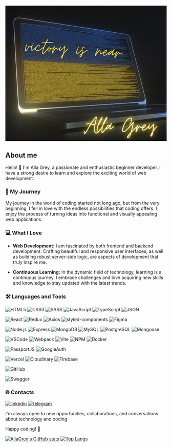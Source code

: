 ![Header](https://github.com/AllaGrey/AllaGrey/blob/main/assets/victory.png)

## About me

Hello! 👋 I'm Alla Grey, a passionate and enthusiastic beginner developer. I have a strong desire to learn and explore the exciting world of web development.

### 🚀 My Journey

My journey in the world of coding started not long ago, but from the very beginning, I fell in love with the endless possibilities that coding offers. I enjoy the process of turning ideas into functional and visually appealing web applications.

### 💻 What I Love

- **Web Development:** I am fascinated by both frontend and backend development. Crafting beautiful and responsive user interfaces, as well as building robust server-side logic, are aspects of development that truly inspire me.

- **Continuous Learning:** In the dynamic field of technology, learning is a continuous journey. I embrace challenges and love acquiring new skills and knowledge to stay updated with the latest trends.
  
### 🛠️ Languages and Tools

![HTML5](https://img.shields.io/badge/HTML5-75786f?style=flat&logo=HTML5)
![CSS3](https://img.shields.io/badge/CSS3-75786f?style=flat&logo=CSS3)
![SASS](https://img.shields.io/badge/SASS-75786f?style=flat&logo=SASS)
![JavaScript](https://img.shields.io/badge/JavaScript-75786f?style=flat&logo=JavaScript)
![TypeScript](https://img.shields.io/badge/TypeScript-75786f?style=flat&logo=TypeScript)
![JSON](https://img.shields.io/badge/JSON-75786f?style=flat&logo=JSON)

![React](https://img.shields.io/badge/React-75786f?style=flat&logo=React)
![Redux](https://img.shields.io/badge/Redux-75786f?style=flat&logo=Redux)
![Axios](https://img.shields.io/badge/Axios-75786f?style=flat&logo=Axios)
![styled-components](https://img.shields.io/badge/Styled-75786f?style=flat&logo=StyledComponents)
![Figma](https://img.shields.io/badge/Figma-75786f?style=flat&logo=Figma)

![Node.js](https://img.shields.io/badge/Node.js-75786f?style=flat&logo=Node.js)
![Express](https://img.shields.io/badge/Express-75786f?style=flat&logo=Express)
![MongoDB](https://img.shields.io/badge/MongoDB-75786f?style=flat&logo=MongoDB)
![MySQL](https://img.shields.io/badge/MySQL-75786f?style=flat&logo=MySQL)
![PostgreSQL](https://img.shields.io/badge/PostgreSQL-75786f?style=flat&logo=PostgreSQL)
![Mongoose](https://img.shields.io/badge/Mongoose-75786f?style=flat&logo=Mongoose)

![VSCode](https://img.shields.io/badge/VSCode-75786f?style=flat&logo=Visual-Studio-Code)
![Webpack](https://img.shields.io/badge/Webpack-75786f?style=flat&logo=Webpack)
![Vite](https://img.shields.io/badge/Vite-75786f?style=flat&logo=Vite)
![NPM](https://img.shields.io/badge/NPM-75786f?style=flat&logo=NPM)
![Docker](https://img.shields.io/badge/Docker-75786f?style=flat&logo=Docker)

![PassportJS](https://img.shields.io/badge/Passport-75786f?style=flat&logo=Passport)
![GoogleAuth](https://img.shields.io/badge/GoogleAuth-75786f?style=flat&logo=Google)

![Vercel](https://img.shields.io/badge/Vercel-75786f?style=flat&logo=Vercel)
![Cloudinary](https://img.shields.io/badge/Cloudinary-75786f?style=flat&logo=Cloudinary)
![Firebase](https://img.shields.io/badge/Firebase-75786f?style=flat&logo=Firebase)

![GitHub](https://img.shields.io/badge/GitHub-75786f?style=flat&logo=GitHub)

![Swagger](https://img.shields.io/badge/Swagger-75786f?style=flat&logo=Swagger)

### 🌐 Contacts

[![linkedin](https://img.shields.io/badge/linkedin-0A66C2?style=flat&logo=linkedin)](https://www.linkedin.com/in/allagrey/)
[![telegram](https://img.shields.io/badge/telegram-0A66C2?style=flat&logo=telegram)](https://t.me/AllaGrey)

I'm always open to new opportunities, collaborations, and conversations about technology and coding.

Happy coding! 🚀



[![AllaGrey's GitHub stats](https://github-readme-stats.vercel.app/api?username=AllaGrey&show_icons=true)](https://github.com/AllaGrey/github-readme-stats) 
[![Top Langs](https://github-readme-stats.vercel.app/api/top-langs/?username=AllaGrey&layout=compact)](https://github.com/AllaGrey/github-readme-stats)
